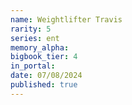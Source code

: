 ```yaml
---
name: Weightlifter Travis
rarity: 5
series: ent
memory_alpha:
bigbook_tier: 4
in_portal:
date: 07/08/2024
published: true
---
```



